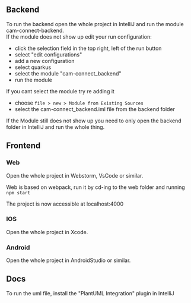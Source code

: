 ## Backend
To run the backend open the whole project in IntelliJ and run the module cam-connect-backend.
\
If the module does not show up  edit your run configuration:
- click the selection field in the top right, left of the run button
- select "edit configurations"
- add a new configuration
- select quarkus
- select the module "cam-connect_backend"
- run the module

If you cant select the module try re adding it 
- choose `file > new > Module from Existing Sources`
- select the cam-connect_backend.iml file from the backend folder

If the Module still does not show up you need to only open the backend folder in IntelliJ and run the whole thing.

## Frontend

### Web
Open the whole project in Webstorm, VsCode or similar.

Web is based on webpack, run it by cd-ing to the web folder and running `npm start`

The project is now accessible at localhost:4000

### IOS
Open the whole project in Xcode.

### Android
Open the whole project in AndroidStudio or similar.

## Docs

To run the uml file, install the "PlantUML Integration" plugin in IntelliJ